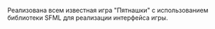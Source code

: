 Реализована всем известная игра "Пятнашки" с использованием библиотеки SFML для реализации интерфейса игры.
